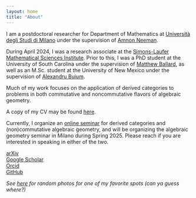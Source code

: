 ```yaml
---
layout: home
title: "About"
---
```


I am a postdoctoral researcher for Department of Mathematics at [Università degli Studi di Milano](https://www.unimi.it/en) under the supervision of [Amnon Neeman](https://www.unimi.it/en/ugov/person/amnon-neeman). 

During April 2024, I was a research associate at the [Simons-Laufer Mathematical Sciences Institute](https://www.slmath.org/programs/356). Prior to this, I was a PhD student at the University of South Carolina under the supervision of [Matthew Ballard](https://www.matthewrobertballard.com), as well as an M.Sc. student at the University of New Mexico under the supervision of [Alexandru Buium](http://www.math.unm.edu/~buium). 

Much of my work focuses on the application of derived categories to problems in both commutative and noncommutative flavors of algebraic geometry.

A copy of my CV may be found [here](/assets/LankCV.pdf).

Currently, I organize an [online seminar](https://danceseminar.github.io/) for derived categories and (non)commutative algebraic geometry, and will be organizing the algebraic geometry seminar in Milano during Spring 2025. Please reach if you are interested in speaking in either of the two.

[arXiv](https://arxiv.org/a/0000-0003-1593-2823.html)  
[Google Scholar](https://scholar.google.com/citations?user=JDLS-0oAAAAJ&hl=en&oi=ao)  
[Orcid](https://orcid.org/0000-0002-2367-2892)  
[GitHub](https://github.com/lankp)  





*See [here](https://patlank.com/photos) for random photos for one of my favorite spots (can ya guess where?)*
